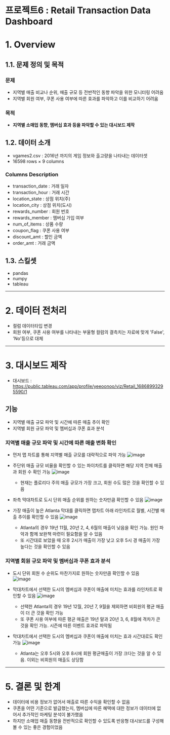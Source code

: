 # 프로젝트6 : Retail Transaction Data Dashboard

# 1. Overview

## 1.1. 문제 정의 및 목적

### 문제
- 지역별 매출 비교나 순위, 매출 규모 등 전반적인 동향 파악을 위한 모니터링 어려움
- 지역별 회원 여부, 쿠폰 사용 여부에 따른 효과를 파악하고 이를 비교하기 어려움

### 목적
- **지역별 소매업 동향, 멤버십 효과 등을 파악할 수 있는 대시보드 제작**

## 1.2. 데이터 소개
- vgames2.csv : 2016년 까지의 게임 정보와 출고량을 나타내는 데이터셋
- 16598 rows × 9 columns

### Columns Description
- transaction_date : 거래 일자
- transaction_hour : 거래 시간
- location_state : 상점 위치(주)
- location_city : 상점 위치(도시)
- rewards_number : 회원 번호
- rewards_member : 멤버십 가입 여부
- num_of_items : 상품 수량
- coupon_flag : 쿠폰 사용 여부
- discount_amt : 할인 금액
- order_amt : 거래 금액

## 1.3. 스킬셋
- pandas
- numpy
- tableau

---
# 2. 데이터 전처리
- 컬럼 데이터타입 변경
- 회원 여부, 쿠폰 사용 여부를 나타내는 부울형 컬럼의 결측치는 자료에 맞게 'False', 'No'등으로 대체

---
# 3. 대시보드 제작
- 대시보드 : https://public.tableau.com/app/profile/yeeoonoo/viz/Retail_16868993295590/1

## 기능
- 지역별 매출 규모 파악 및 시간에 따른 매출 추이 확인
- 지역별 회원 규모 파악 및 멤버십과 쿠폰 효과 분석

### 지역별 매출 규모 파악 및 시간에 따른 매출 변화 확인
- 먼저 맵 차트를 통해 지역별 매출 규모를 대략적으로 파악 가능
![image](https://github.com/yeeoonoo/project6/assets/110115061/648e64d2-2d05-4c9b-9f56-83d92aa8c115)

- 주단위 매출 규모 비율을 확인할 수 있는 파이차트를 클릭하면 해당 지역 전체 매출과 회원 수 확인 가능
![image](https://github.com/yeeoonoo/project6/assets/110115061/1557cf1a-6525-49e1-9c11-5ba57eeff3c2)
  - 현재는 플로리다 주의 매출 규모가 가장 크고, 회원 수도 많은 것을 확인할 수 있음

- 좌측 막대차트로 도시 단위 매출 순위를 원하는 숫자만큼 확인할 수 있음
![image](https://github.com/yeeoonoo/project6/assets/110115061/30d38f86-6921-4046-93f7-3d99a1e4ef16)

- 가장 매출이 높은 Atlanta 막대를 클릭하면 맵차트 아래 라인차트로 월별, 시간별 매출 추이를 확인할 수 있음
![image](https://github.com/yeeoonoo/project6/assets/110115061/bcfde0d7-3182-44ca-9efe-d4ab6a8d0b92)
  - Atlanta의 경우 19년 11월, 20년 2, 4, 6월의 매출이 낮음을 확인 가능. 원인 파악과 함께 보완책 마련이 필요함을 알 수 있음
  - 또 시간대로 보았을 때 오후 2시가 매출이 가장 낮고 오후 5시 경 매출이 가장 높다는 것을 확인할 수 있음


### 지역별 회원 규모 파악 및 멤버십과 쿠폰 효과 분석
- 도시 단위 회원 수 순위도 마찬가지로 원하는 숫자만큼 확인할 수 있음 \
![image](https://github.com/yeeoonoo/project6/assets/110115061/ac603d45-0be2-4e67-ab39-0083e4f2c6c6)

- 막대차트에서 선택한 도시의 멤버십과 쿠폰이 매출에 미치는 효과를 라인차트로 확인할 수 있음
![image](https://github.com/yeeoonoo/project6/assets/110115061/e5965c7b-a84b-4124-b041-3697e818223a)
  - 선택한 Atlanta의 경우 19년 12월, 20년 7, 9월을 제외하면 비회원의 평균 매출이 더 큰 것을 확인 가능
  - 또 쿠폰 사용 여부에 따른 평균 매출은 19년 말과 20년 3, 6, 8월에 격차가 큰 것을 확인 가능. 시즌에 따른 이벤트 효과로 파악됨

- 막대차트에서 선택한 도시의 멤버십과 쿠폰이 매출에 미치는 효과 시간대로도 확인 가능
![image](https://github.com/yeeoonoo/project6/assets/110115061/3745d0a2-833c-42fd-a412-985cc8af94ad)
  - Atlanta는 오후 5시와 오후 8시에 회원 평균매출이 가장 크다는 것을 알 수 있음. 이외는 비회원의 매출도 상당함



---
# 5. 결론 및 한계
- 데이터에 비용 정보가 없어서 매출로 따른 수익을 확인할 수 없음
- 쿠폰을 어떤 기준으로 발급했는지, 멤버십에 따른 혜택에 대한 정보가 데이터에 없어서 추가적인 마케팅 분석이 불가했음
- 하지만 소매업 매출 동향을 전반적으로 확인할 수 있도록 반응형 대시보드를 구성해볼 수 있는 좋은 경험이었음
